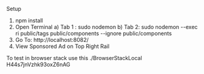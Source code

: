Setup
  1) npm install
  2) Open Terminal
    a) Tab 1 : sudo nodemon
    b) Tab 2: sudo nodemon --exec ri public/tags public/components --ignore public/components
  3) Go To: http://localhost:8082/
  4) View Sponsored Ad on Top Right Rail


To test in browser stack use this
./BrowserStackLocal H44s7jnVzhk93oxZ6nAG